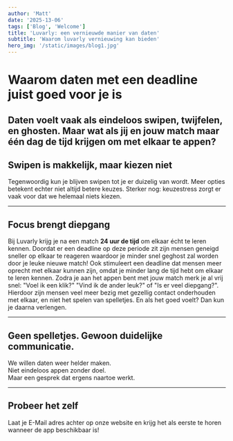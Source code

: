 ```yaml
---
author: 'Matt'
date: '2025-13-06'
tags: ['Blog', 'Welcome']
title: 'Luvarly: een vernieuwde manier van daten'
subtitle: 'Waarom luvarly vernieuwing kan bieden'
hero_img: '/static/images/blog1.jpg'
---
```

# Waarom daten met een deadline juist goed voor je is

Daten voelt vaak als eindeloos swipen, twijfelen, en ghosten. Maar wat als jij en jouw match maar één dag de tijd krijgen om met elkaar te appen?  
---

## Swipen is makkelijk, maar kiezen niet

Tegenwoordig kun je blijven swipen tot je er duizelig van wordt. Meer opties betekent echter niet altijd betere keuzes. Sterker nog: keuzestress zorgt er vaak voor dat we helemaal niets kiezen.

---

## Focus brengt diepgang

Bij Luvarly krijg je na een match **24 uur de tijd** om elkaar écht te leren kennen. Doordat er een deadline op deze periode zit zijn mensen geneigd sneller op elkaar te reageren waardoor je minder snel geghost zal worden door je leuke nieuwe match!
Ook stimuleert een deadline dat mensen meer oprecht met elkaar kunnen zijn, omdat je minder lang de tijd hebt om elkaar te leren kennen. Zodra je aan het appen bent met jouw match merk je al vrij snel: "Voel ik een klik?" "Vind ik de ander leuk?" of "Is er veel diepgang?". Hierdoor zijn mensen veel meer bezig met gezellig contact onderhouden met elkaar, en niet het spelen van spelletjes. 
En als het goed voelt? Dan kun je daarna verlengen.

---

## Geen spelletjes. Gewoon duidelijke communicatie.

We willen daten weer helder maken.  
Niet eindeloos appen zonder doel.  
Maar een gesprek dat ergens naartoe werkt.

---

## Probeer het zelf

Laat je E-Mail adres achter op onze website en krijg het als eerste te horen wanneer de app beschikbaar is!
